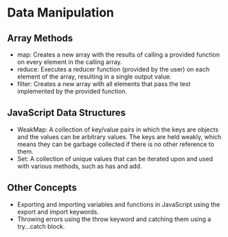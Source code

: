 # Data Manipulation

## Array Methods
* map: Creates a new array with the results of calling a provided function on every element in the calling array.
* reduce: Executes a reducer function (provided by the user) on each element of the array, resulting in a single output value.
* filter: Creates a new array with all elements that pass the test implemented by the provided function.

## JavaScript Data Structures
* WeakMap: A collection of key/value pairs in which the keys are objects and the values can be arbitrary values. The keys are held weakly, which means they can be garbage collected if there is no other reference to them.
* Set: A collection of unique values that can be iterated upon and used with various methods, such as has and add.

## Other Concepts
* Exporting and importing variables and functions in JavaScript using the export and import keywords.
* Throwing errors using the throw keyword and catching them using a try...catch block.
